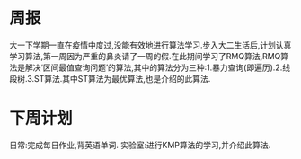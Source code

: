 # 周报
大一下学期一直在疫情中度过,没能有效地进行算法学习.步入大二生活后,计划认真学习算法,第一周因为严重的鼻炎请了一周的假.在此期间学习了RMQ算法,RMQ算法是解决‘区间最值查询问题’的算法,其中的算法分为三种:1.暴力查询(即遍历).2.线段树.3.ST算法.其中ST算法为最优算法,也是介绍的此算法.
# 下周计划
日常:完成每日作业,背英语单词.
实验室:进行KMP算法的学习,并介绍此算法.
